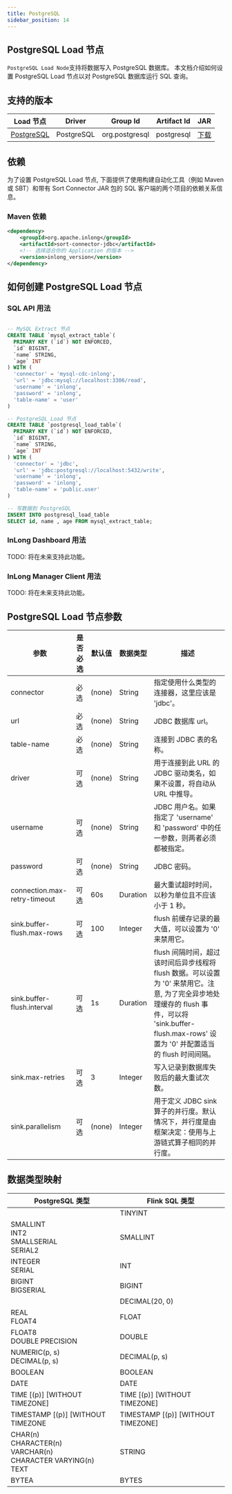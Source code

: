 ```yaml
---
title: PostgreSQL
sidebar_position: 14
---
```


## PostgreSQL Load 节点

`PostgreSQL Load Node`支持将数据写入 PostgreSQL 数据库。 本文档介绍如何设置 PostgreSQL Load 节点以对 PostgreSQL 数据库运行 SQL 查询。


## 支持的版本

| Load 节点                | Driver | Group Id | Artifact Id | JAR |                                                                                                                                                                                                                                                                                                                                                                                       
|--------------------------|--------|----------|-------------|-----|
| [PostgreSQL](./postgresql.md) | PostgreSQL  | org.postgresql | postgresql | [下载](https://jdbc.postgresql.org/download.html) |

## 依赖

为了设置 PostgreSQL Load 节点, 下面提供了使用构建自动化工具（例如 Maven 或 SBT）和带有 Sort Connector JAR 包的 SQL 客户端的两个项目的依赖关系信息。

### Maven 依赖

```xml
<dependency>
    <groupId>org.apache.inlong</groupId>
    <artifactId>sort-connector-jdbc</artifactId>
    <!-- 选择适合你的 Application 的版本 -->
    <version>inlong_version</version>
</dependency>
```

## 如何创建 PostgreSQL Load 节点

### SQL API 用法

```sql

-- MySQL Extract 节点
CREATE TABLE `mysql_extract_table`(
  PRIMARY KEY (`id`) NOT ENFORCED,
  `id` BIGINT,
  `name` STRING,
  `age` INT
) WITH (
  'connector' = 'mysql-cdc-inlong',
  'url' = 'jdbc:mysql://localhost:3306/read',
  'username' = 'inlong',
  'password' = 'inlong',
  'table-name' = 'user'
)

-- PostgreSQL Load 节点
CREATE TABLE `postgresql_load_table`(
  PRIMARY KEY (`id`) NOT ENFORCED,
  `id` BIGINT,
  `name` STRING,
  `age` INT
) WITH (
  'connector' = 'jdbc',
  'url' = 'jdbc:postgresql://localhost:5432/write',
  'username' = 'inlong',
  'password' = 'inlong',
  'table-name' = 'public.user'
)

-- 写数据到 PostgreSQL
INSERT INTO postgresql_load_table 
SELECT id, name , age FROM mysql_extract_table;  

```

### InLong Dashboard 用法

TODO: 将在未来支持此功能。

### InLong Manager Client 用法

TODO: 将在未来支持此功能。

## PostgreSQL Load 节点参数

| 参数 | 是否必选 | 默认值 | 数据类型 | 描述 |
|---------|----------|---------|------|------------|
| connector | 必选 | (none) | String | 指定使用什么类型的连接器，这里应该是 'jdbc'。 |
| url | 必选 | (none) | String | JDBC 数据库 url。 |
| table-name | 必选 | (none) | String | 连接到 JDBC 表的名称。 |
| driver | 可选 | (none) | String | 用于连接到此 URL 的 JDBC 驱动类名，如果不设置，将自动从 URL 中推导。 |
| username | 可选 | (none) | String | JDBC 用户名。如果指定了 'username' 和 'password' 中的任一参数，则两者必须都被指定。 |
| password | 可选 | (none) | String | JDBC 密码。 |
| connection.max-retry-timeout | 可选 | 60s | Duration | 最大重试超时时间，以秒为单位且不应该小于 1 秒。 |
| sink.buffer-flush.max-rows | 可选 | 100 | Integer | flush 前缓存记录的最大值，可以设置为 '0' 来禁用它。 |
| sink.buffer-flush.interval | 可选 | 1s | Duration | flush 间隔时间，超过该时间后异步线程将 flush 数据。可以设置为 '0' 来禁用它。注意, 为了完全异步地处理缓存的 flush 事件，可以将 'sink.buffer-flush.max-rows' 设置为 '0' 并配置适当的 flush 时间间隔。 |
| sink.max-retries | 可选 | 3 | Integer | 写入记录到数据库失败后的最大重试次数。 |
| sink.parallelism | 可选 | (none) | Integer | 用于定义 JDBC sink 算子的并行度。默认情况下，并行度是由框架决定：使用与上游链式算子相同的并行度。 |

## 数据类型映射

| PostgreSQL 类型 | Flink SQL 类型 |
|-----------------|----------------|
|                 | TINYINT        |
| SMALLINT <br/> INT2 <br/> SMALLSERIAL <br/> SERIAL2 | SMALLINT |
| INTEGER <br/> SERIAL | INT |
| BIGINT <br/> BIGSERIAL | BIGINT |
| | DECIMAL(20, 0) |
| REAL <br/> FLOAT4 | FLOAT |
| FLOAT8 <br/> DOUBLE PRECISION| DOUBLE |
| NUMERIC(p, s) <br/> DECIMAL(p, s) | DECIMAL(p, s) |
| BOOLEAN | BOOLEAN |
| DATE | DATE |
| TIME [(p)] [WITHOUT TIMEZONE] | TIME [(p)] [WITHOUT TIMEZONE] |
| TIMESTAMP [(p)] [WITHOUT TIMEZONE | TIMESTAMP [(p)] [WITHOUT TIMEZONE] |
| CHAR(n) <br/> CHARACTER(n) <br/> VARCHAR(n) <br/> CHARACTER VARYING(n) <br/> TEXT | STRING |
| BYTEA | BYTES |